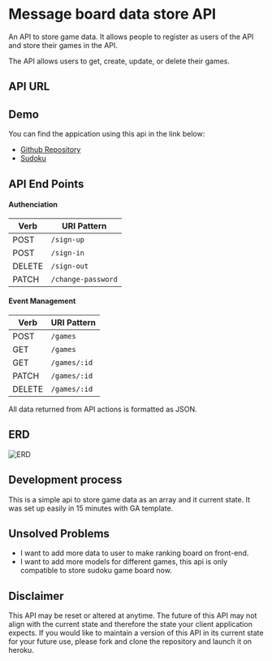 # Message board data store API

An API to store game data. It allows people to register as users of the API and store their games in the API.

The API allows users to get, create, update, or delete their games.

## API URL
[](https://sei-sudoku-api.herokuapp.com)

## Demo
You can find the appication using this api in the link below:
-   [Github Repository](https://github.com/clonehuy10/sudoku-client)
-   [Sudoku](https://clonehuy10.github.io/sudoku-client/#/)

## API End Points
#### Authenciation
| Verb   | URI Pattern            |
|--------|------------------------|
| POST   | `/sign-up`             |
| POST   | `/sign-in`             |
| DELETE | `/sign-out`            |
| PATCH  | `/change-password`     |

#### Event Management
| Verb   | URI Pattern            |
|--------|------------------------|
| POST   | `/games`               |
| GET    | `/games`               |
| GET    | `/games/:id`           |
| PATCH  | `/games/:id`           |
| DELETE | `/games/:id`           |

All data returned from API actions is formatted as JSON.

## ERD
![ERD](https://i.imgur.com/CPe1Irp.png)

## Development process
This is a simple api to store game data as an array and it current state. It was set up easily in 15 minutes with GA template.


## Unsolved Problems
-   I want to add more data to user to make ranking board on front-end.
-   I want to add more models for different games, this api is only compatible to store sudoku game board now.

## Disclaimer

This API may be reset or altered at anytime. The future of this API may not
align with the current state and therefore the state your client application
expects. If you would like to maintain a version of this API in its current
state for your future use, please fork and clone the repository and launch it
on heroku.
